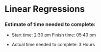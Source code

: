 # Linear Regressions

### Estimate of time needed to complete:

* Start time: 2:30 pm Finish time: 05:40 pm

* Actual time needed to complete: 3 Hours


